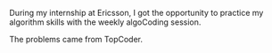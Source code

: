 
During my internship at Ericsson, I got the opportunity to practice my algorithm skills with the weekly algoCoding session.

The problems came from TopCoder.

